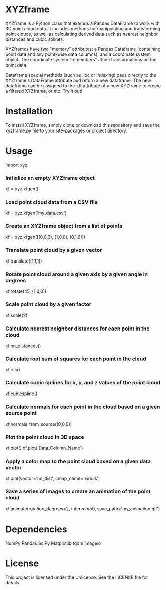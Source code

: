 # XYZframe
XYZframe is a Python class that extends a Pandas DataFrame to work with 3D point cloud data. It includes methods for manipulating and transforming point clouds, as well as calculating derived data such as nearest neighbor distances and cubic splines.

XYZframes have two "memory" attributes: a Pandas Dataframe (containing point data and any point-wise data columns), and a coordinate system object. The coordinate system "remembers" affine transormations on the point data.

Dataframe special methods (such as .loc or indexing) pass directly to the XYZframe's DataFrame attribute and return a new dataframe. The new dataframe can be assigned to the .df attribute of a new XYZframe to create a filtered XYZframe, or etc. Try it out!

# Installation
To install XYZframe, simply clone or download this repository and save the xyzframe.py file to your site-packages or project directory.

# Usage
import xyz

### Initialize an empty XYZframe object
xf = xyz.xfgen()

### Load point cloud data from a CSV file
xf = xyz.xfgen('my_data.csv')

### Create an XYZframe object from a list of points
xf = xyz.xfgen([(0,0,0), (1,0,0), (0,1,0)])

### Translate point cloud by a given vector
xf.translate((1,1,1))

### Rotate point cloud around a given axis by a given angle in degrees
xf.rotate(45, (1,0,0))

### Scale point cloud by a given factor
xf.scale(2)

### Calculate nearest neighbor distances for each point in the cloud
xf.nn_distances()

### Calculate root sum of squares for each point in the cloud
xf.rss()

### Calculate cubic splines for x, y, and z values of the point cloud
xf.cubicspline()

### Calculate normals for each point in the cloud based on a given source point
xf.normals_from_source((0,0,0))

### Plot the point cloud in 3D space
xf.plot()
xf.plot('Data_Column_Name')

### Apply a color map to the point cloud based on a given data vector
xf.plot(vector='nn_dist', cmap_name='viridis')

### Save a series of images to create an animation of the point cloud
xf.animate(rotation_degrees=2, interval=50, save_path='my_animation.gif')

# Dependencies
NumPy
Pandas
SciPy
Matplotlib
tqdm
imageio

# License
This project is licensed under the Unlicense. See the LICENSE file for details.
